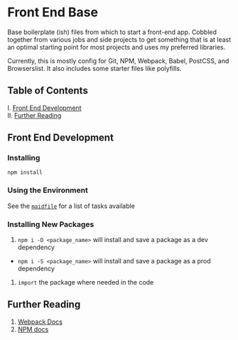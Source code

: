# Front End Base

Base boilerplate (ish) files from which to start a front-end app.
Cobbled together from various jobs and side projects to get something that is at least an optimal starting point for most projects and uses my preferred libraries.

Currently, this is mostly config for Git, NPM, Webpack, Babel, PostCSS, and Browserslist.
It also includes some starter files like polyfills.

## Table of Contents

I. [Front End Development](#front-end-development) <br />
II. [Further Reading](#further-reading)

## Front End Development

### Installing

```
npm install
```

### Using the Environment

See the [`maidfile`](maidfile.md) for a list of tasks available

### Installing New Packages

1. `npm i -D <package_name>` will install and save a package as a dev dependency
  - `npm i -S <package_name>` will install and save a package as a prod dependency
1. `import` the package where needed in the code

## Further Reading

1. [Webpack Docs](https://webpack.js.org/)
1. [NPM docs](https://docs.npmjs.com/)

